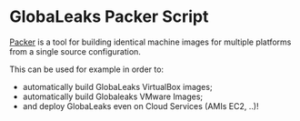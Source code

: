 # GlobaLeaks Packer Script

[Packer](http://www.packer.io/) is a tool for building identical machine images for multiple platforms from a single source configuration.

This can be used for example in order to:

* automatically build GlobaLeaks VirtualBox images;
* automatically build Globaleaks VMware Images;
* and deploy GlobaLeaks even on Cloud Services (AMIs EC2, ..)!
